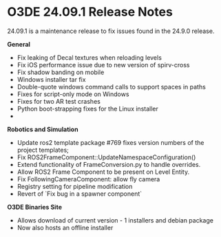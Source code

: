 # O3DE 24.09.1 Release Notes

24.09.1 is a maintenance release to fix issues found in the 24.9.0 release. 

**General**

* Fix leaking of Decal textures when reloading levels  
* Fix  iOS performance issue due to new version of spirv-cross
* Fix shadow banding on mobile  
* Windows installer tar fix   
* Double-quote windows command calls to support spaces in paths   
* Fixes for script-only mode on Windows   
* Fixes for two AR test crashes
* Python boot-strapping fixes for the Linux installer
* 
**Robotics and Simulation**

* Update ros2 template package \#769 fixes version numbers of the project templates;  
* Fix ROS2FrameComponent::UpdateNamespaceConfiguration()   
* Extend functionality of FrameConversion.py to handle overrides.  
* Allow ROS2 Frame Component to be present on Level Entity.  
* Fix FollowingCameraComponent: allow fly camera   
* Registry setting for pipeline modification  
* Revert of \`Fix bug in a spawner component\`

**O3DE Binaries Site**

* Allows download of current version \- 1 installers and debian package  
* Now also hosts an offline installer
